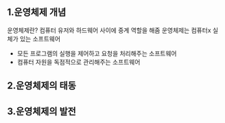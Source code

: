 ## 1.운영체제 개념
운영체제란? 컴퓨터 유저와 하드웨어 사이에 중계 역할을 해줌
운영체제는 컴퓨터x 실체가 있는 소프트웨어
- 모든 프로그램의 실행을 제어하고 요청을 처리해주는 소프트웨어
- 컴퓨터 자원을 독점적으로 관리해주는 소프트웨어
## 2.운영체제의 태동
## 3.운영체제의 발전
